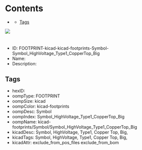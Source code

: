 



Contents
========

* [](#)
	* [Tags](#tags)
  
![][im]
# 

- ID: FOOTPRINT-kicad-kicad-footprints-Symbol-Symbol_HighVoltage_Type1_CopperTop_Big
- Name: 
- Description: 

## Tags

- hexID: 
- oompType: FOOTPRINT
- oompSize: kicad
- oompColor: kicad-footprints
- oompDesc: Symbol
- oompIndex: Symbol_HighVoltage_Type1_CopperTop_Big
- oompName: kicad-footprints/Symbol/Symbol_HighVoltage_Type1_CopperTop_Big
- kicadDesc: Symbol, HighVoltage, Type1, Copper Top, Big,
- kicadTags: Symbol, HighVoltage, Type1, Copper Top, Big,
- kicadAttr: exclude_from_pos_files exclude_from_bom



[im]: image.png
